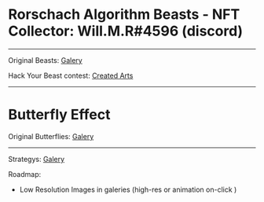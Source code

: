 # Rorschach Algorithm Beasts - NFT Collector: Will.M.R#4596 (discord)

---

Original Beasts: <a href="https://willianmattosribeiro.github.io/cardano-nft-contests/website/original-galery.html">Galery</a>

Hack Your Beast contest: <a href="https://willianmattosribeiro.github.io/cardano-nft-contests/website/hack-your-beast-galery-v2.html">Created Arts</a>

---

# Butterfly Effect

Original Butterflies: <a href="https://willianmattosribeiro.github.io/cardano-nft-contests/website/butterfly-effect-galery.html">Galery</a>

---

Strategys: <a href="https://willianmattosribeiro.github.io/cardano-nft-contests/website/arca-strategy.html">Galery</a>

Roadmap:

- Low Resolution Images in galeries (high-res or animation on-click )

